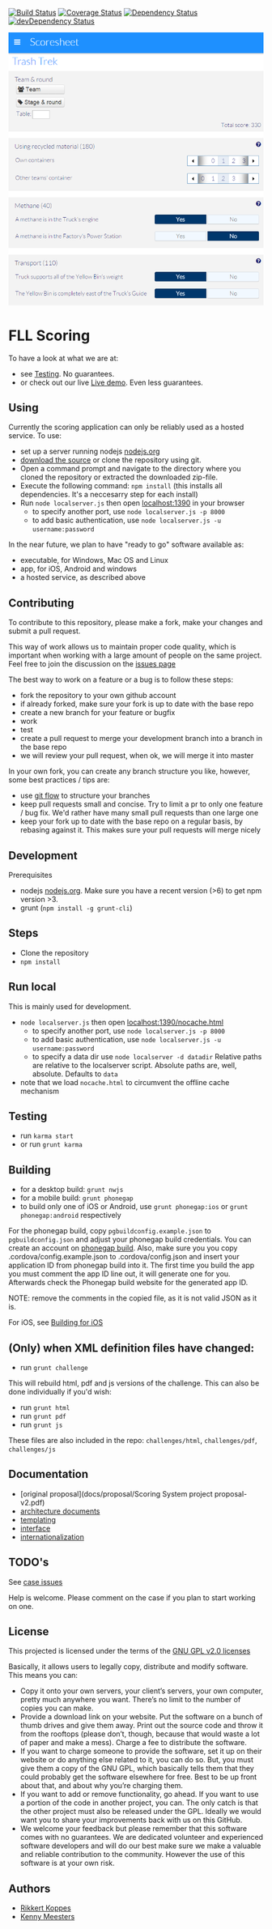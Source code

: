 [![Build Status](https://travis-ci.org/FirstLegoLeague/fllscoring.png?branch=master)](https://travis-ci.org/FirstLegoLeague/fllscoring)
[![Coverage Status](https://coveralls.io/repos/FirstLegoLeague/fllscoring/badge.png?branch=master)](https://coveralls.io/r/FirstLegoLeague/fllscoring?branch=master)
[![Dependency Status](https://david-dm.org/FirstLegoLeague/fllscoring.png)](https://david-dm.org/FirstLegoLeague/fllscoring)
[![devDependency Status](https://david-dm.org/FirstLegoLeague/fllscoring/dev-status.png)](https://david-dm.org/FirstLegoLeague/fllscoring#info=devDependencies)

![en_US challenge screenshot](docs/user_interface/screenshots/26-8-2015_75711.png)

FLL Scoring
=============

To have a look at what we are at:
- see [Testing](https://github.com/FirstLegoLeague/fllscoring/wiki/Testing). No guarantees.
- or check out our live [Live demo](http://firstlegoleague.github.io/fllscoring/). Even less guarantees. 

Using
---------------

Currently the scoring application can only be reliably used as a hosted service. To use:

- set up a server running nodejs [nodejs.org](http://nodejs.org)
- [download the source](https://github.com/FirstLegoLeague/fllscoring/archive/master.zip) or clone the repository using git.
- Open a command prompt and navigate to the directory where you cloned the repository or extracted the downloaded zip-file.
- Execute the following command: `npm install`
(this installs all dependencies. It's a neccesarry step for each install)
- Run `node localserver.js` then open [localhost:1390](http://localhost:1390) in your browser
    - to specify another port, use `node localserver.js -p 8000`
    - to add basic authentication, use `node localserver.js -u username:password`

In the near future, we plan to have "ready to go" software available as:

- executable, for Windows, Mac OS and Linux
- app, for iOS, Android and windows
- a hosted service, as described above

Contributing
---------------

To contribute to this repository, please make a fork, make your changes and submit a pull request.

This way of work allows us to maintain proper code quality, which is important when working with a large amount of people on the same project. Feel free to join the discussion on the [issues page](https://github.com/FirstLegoLeague/fllscoring/issues)

The best way to work on a feature or a bug is to follow these steps:

- fork the repository to your own github account
- if already forked, make sure your fork is up to date with the base repo
- create a new branch for your feature or bugfix
- work
- test
- create a pull request to merge your development branch into a branch in the base repo
- we will review your pull request, when ok, we will merge it into master

In your own fork, you can create any branch structure you like, however, some best practices / tips are:

- use [git flow](https://jeffkreeftmeijer.com/2010/why-arent-you-using-git-flow/) to structure your branches
- keep pull requests small and concise. Try to limit a pr to only one feature / bug fix. We'd rather have many small pull requests than one large one
- keep your fork up to date with the base repo on a regular basis, by rebasing against it. This makes sure your pull requests will merge nicely

Development
---------------

Prerequisites

- nodejs [nodejs.org](http://nodejs.org). Make sure you have a recent version (>6) to get npm version >3.
- grunt (`npm install -g grunt-cli`)

Steps
------

- Clone the repository
- `npm install`

Run local
--------

This is mainly used for development.

- `node localserver.js` then open [localhost:1390/nocache.html](http://localhost:1390/nocache.html)
    - to specify another port, use `node localserver.js -p 8000`
    - to add basic authentication, use `node localserver.js -u username:password`
    - to specify a data dir use `node localserver -d datadir` Relative paths are relative to the localserver script. Absolute paths are, well, absolute. Defaults to `data`
- note that we load `nocache.html` to circumvent the offline cache mechanism

Testing
-------

- run `karma start`
- or run `grunt karma`

Building
--------

- for a desktop build: `grunt nwjs`
- for a mobile build: `grunt phonegap`
 - to build only one of iOS or Android, use `grunt phonegap:ios` or `grunt phonegap:android` respectively

For the phonegap build, copy `pgbuildconfig.example.json` to `pgbuildconfig.json` and adjust your phonegap build credentials. You can create an account on [phonegap build](http://build.phonegap.com/). Also, make sure you you copy .cordova/config.example.json to .cordova/config.json and insert your application ID from phonegap build into it. The first time you build the app you must comment the app ID line out, it will generate one for you. Afterwards check the Phonegap build website for the generated app ID.

NOTE: remove the comments in the copied file, as it is not valid JSON as it is.

For iOS, see [Building for iOS](https://github.com/FirstLegoLeague/fllscoring/wiki/Building-for-iOS)

(Only) when XML definition files have changed:
-----------------------------

- run `grunt challenge`

This will rebuild html, pdf and js versions of the challenge. This can also be done individually if you'd wish:

- run `grunt html`
- run `grunt pdf`
- run `grunt js`

These files are also included in the repo: `challenges/html`, `challenges/pdf`, `challenges/js`

Documentation
-------------

- [original proposal](docs/proposal/Scoring System project proposal-v2.pdf)
- [architecture documents](docs/architecture/readme.md)
- [templating](docs/templating/readme.md)
- [interface](docs/user_interface/readme.md)
- [internationalization](docs/i18n/readme.md)

TODO's
--------

See [case issues](https://github.com/FirstLegoLeague/fllscoring/issues?direction=desc&labels=case&page=1&sort=updated&state=open)

Help is welcome. Please comment on the case if you plan to start working on one.

License
--------
This projected is licensed under the terms of the [GNU GPL v2.0 licenses](https://raw.githubusercontent.com/FirstLegoLeague/fllscoring/master/LICENSE.txt)

Basically, it allows users to legally copy, distribute and modify software. This means you can:
* Copy it onto your own servers, your client’s servers, your own computer, pretty much anywhere you want. There’s no limit to the number of copies you can make.
* Provide a download link on your website. Put the software on a bunch of thumb drives and give them away. Print out the source code and throw it from the rooftops (please don’t, though, because that would waste a lot of paper and make a mess).
Charge a fee to distribute the software.
* If you want to charge someone to provide the software, set it up on their website or do anything else related to it, you can do so. But, you must give them a copy of the GNU GPL, which basically tells them that they could probably get the software elsewhere for free. Best to be up front about that, and about why you’re charging them.
* If you want to add or remove functionality, go ahead. If you want to use a portion of the code in another project, you can. The only catch is that the other project must also be released under the GPL. Ideally we would want you to share your improvements back with us on this GitHub.
* We welcome your feedback but please remember that this software comes with no guarantees. We are dedicated volunteer and experienced software developers and will do our best make sure we make a valuable and reliable contribution to the community. However the use of this software is at your own risk.

Authors
--------

- [Rikkert Koppes](mailto:rikkert@rikkertkoppes.com)
- [Kenny Meesters](mailto:k.meesters@gmail.com)
